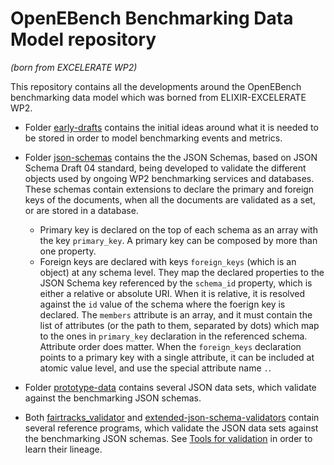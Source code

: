 # OpenEBench Benchmarking Data Model repository
_(born from EXCELERATE WP2)_

This repository contains all the developments around the OpenEBench benchmarking data model which was borned from ELIXIR-EXCELERATE WP2.

* Folder [early-drafts](early-drafts) contains the initial ideas around what it is needed to be stored in order to model benchmarking events and metrics.

* Folder [json-schemas](json-schemas) contains the the JSON Schemas, based on JSON Schema Draft 04 standard, being developed to validate the different objects used by ongoing WP2 benchmarking services and databases. These schemas contain extensions to declare the primary and foreign keys of the documents, when all the documents are validated as a set, or are stored in a database.

	* Primary key is declared on the top of each schema as an array with the key `primary_key`. A primary key can be composed by more than one property.
	* Foreign keys are declared with keys `foreign_keys` (which is an object) at any schema level. They map the declared properties to the JSON Schema key referenced by the `schema_id` property, which is either a relative or absolute URI. When it is relative, it is resolved against the `id` value of the schema where the foerign key is declared. The `members` attribute is an array, and it must contain the list of attributes (or the path to them, separated by dots) which map to the ones in `primary_key` declaration in the referenced schema. Attribute order does matter. When the `foreign_keys` declaration points to a primary key with a single attribute, it can be included at atomic value level, and use the special attribute name `.`.

* Folder [prototype-data](prototype-data) contains several JSON data sets, which validate against the benchmarking JSON schemas.

* Both [fairtracks_validator](https://github.com/fairtracks/fairtracks_validator/tree/master/python) and [extended-json-schema-validators](https://github.com/inab/extended-json-schema-validators) contain several reference programs, which validate the JSON data sets against the benchmarking JSON schemas. See [Tools for validation](toolsForValidation.md) in order to learn their lineage.
